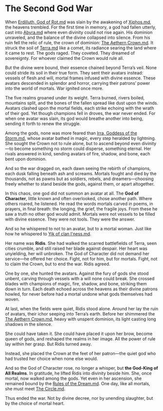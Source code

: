 # The Second God War

When [Erdilluth, God of Rot.md](../Gods/Fallen%20Gods/Erdilluth%2C%20God%20of%20Rot.md) was slain by the awakening of [Xiphos.md](../Concepts/Xiphos.md), the heavens trembled. For the first time in memory, a god had fallen utterly, cast into [Abyra.md](../Realms/Abyra.md) where even divinity could not rise again. His dominion unraveled, and the balance of the divine collapsed into silence. From his ruin fell the relic of rule, the crown of dominion: [The Aethern Crown.md](../Concepts/The%20Aethern%20Crown.md). It struck the soil of [Terra.md](../Realms/Terra.md) like a comet, its radiance searing the land where it came to rest. The gods raged. They coveted. They dreamed of sovereignty. For whoever claimed the Crown would rule all.

But the divine were bound, their essence chained beyond Terra’s veil. None could stride its soil in their true form. They sent their avatars instead: vessels of flesh and will, mortal frames infused with divine essence. These avatars descended in splendor and horror, carrying their patrons’ power into the world of mortals. War ignited once more.

The five realms groaned under its weight. Terra burned, rivers boiled, mountains split, and the bones of the fallen spread like dust upon the winds. Avatars clashed upon the mortal fields, each strike echoing with the wrath of their god. Yet though champions fell in droves, the war never ended. For when one avatar was slain, its god would breathe another into being, sending it forth to renew the struggle.

Among the gods, none was more feared than [Irra, Goddess of the Storm.md](../Gods/Greater%20Gods/Irra%2C%20Goddess%20of%20the%20Storm.md), whose avatar bathed in magic, every step heralded by lightning. She sought the Crown not to rule alone, but to ascend beyond even divinity—to become something no storm could disperse, something eternal. Her rivals answered in kind, sending avatars of fire, shadow, and bone, each bent upon dominion.

And so the war dragged on, each dawn seeing the rebirth of champions, each dusk falling beneath ash and screams. Mortals fought and died by the thousands, not as pawns but as soldiers, rebels, and dreamers—choosing freely whether to stand beside the gods, against them, or apart altogether.

In this chaos, one god did not summon an avatar at all. The **God of Character**, little known and often overlooked, chose another path. Where others roared, he listened. He read the words mortals carved in poems, in prayers, in final breath: the longing, the grief, the fragile joys. From these he saw a truth no other god would admit. Mortals were not vessels to be filled with divine essence. They were not tools. They were the answer.

And so he whispered to not to an avatar, but to a mortal woman. Just like how he whispered to [Yik of clan I'ness.md](../Characters%20of%20Interest/Yik%20of%20clan%20I%27ness.md).

Her name was **Ridis**. She had walked the scarred battlefields of Terra, seen cities crumble, and still raised her blade against despair. Her heart was unyielding, her will unbroken. The God of Character did not demand her service—he offered her choice. Fight, not for him, but for mortals. Fight, not to claim the Crown, but to end the war. Ridis agreed.

One by one, she hunted the avatars. Against the fury of gods she stood unbent, carving through vessels with a will none could break. She crossed blades with champions of magic, fire, shadow, and bone, striking them down in turn. Each death echoed across the heavens as their divine patrons howled, for never before had a mortal undone what gods themselves had woven.

At last, when the fields were quiet, Ridis stood alone. Around her lay the ruin of avatars, their ichor seeping into Terra’s earth. Before her shimmered the [The Aethern Crown.md](../Concepts/The%20Aethern%20Crown.md), heavy with unspent dominion, its light casting long shadows in the silence.

She could have taken it. She could have placed it upon her brow, become queen of gods, and reshaped the realms in her image. All the power of rule lay within her grasp. But Ridis turned away.

Instead, she placed the Crown at the feet of her patron—the quiet god who had trusted her choice when none else would.

And so the God of Character rose, no longer a whisper, but **the God-King of All Realms**. In gratitude, he lifted Ridis into divinity beside him. She, once mortal, now walked among the gods. Yet even in her ascension, she remained bound by the [Rules of the Dream.md](../Concepts/Rules%20of%20the%20Dream.md). One day, like all mortals, she must meet [The Circle.md](../Concepts/The%20Circle.md).

Thus ended the war. Not by divine decree, nor by unending slaughter, but by the choice of mortal heart.
